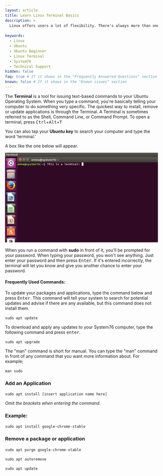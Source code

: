 ```yaml
---
layout: article
title: Learn Linux Terminal Basics
description: >
  Linux offers users a lot of flexibility. There's always more than one way to complete a task, and using the terminal is one of them.

keywords:
  - Linux
  - Ubuntu
  - Ubuntu Beginner
  - Linux Terminal
  - System76
  - Technical Support
hidden: false
faq: true # If it shows in the "Frequently Answered Questions" section
known: false # If it shows in the "Known issues" section
---
```


The **Terminal** is a tool for issuing text-based commands to your Ubuntu Operating System. When you type a command, you're basically telling your computer to do something very specific. The quickest way to install, remove or update applications is through the Terminal. A Terminal is sometimes referred to as the Shell, Command Line, or Command Prompt.
To open a terminal, press <kbd>Ctrl</kbd>+<kbd>Alt</kbd>+<kbd>T</kbd>

You can also tap your **Ubuntu key** to search your computer and type the word 'terminal.'

A box like the one below will appear.

![Ubuntu Terminal](/images//ubuntu-terminal/terminalmain.png)

When you run a command with **sudo** in front of it, you'll be prompted for your password. When typing your password, you won't see anything. Just enter your password and then press <kbd>Enter</kbd>. If it's entered incorrectly, the terminal will let you know and give you another chance to enter your password.

#### Frequently Used Commands:

To update your packages and applications, type the command below and press <kbd>Enter</kbd>. This command will tell your system to search for potential updates and advise if there are any available, but this command does not install them.

`sudo apt update`

To download and apply any updates to your System76 computer, type the following command and press <kbd>enter</kbd>.

`sudo apt upgrade`

The "man" command is short for manual. You can type the "man" command in front of any command that you want more information about. For example;

`man sudo`

### Add an Application

`sudo apt install [insert application name here]`

*Omit the brackets when entering the command.*

### Example:

`sudo apt install google-chrome-stable`

### Remove a package or application

`sudo apt purge google-chrome-stable`

`sudo apt autoremove`

`sudo apt update`
